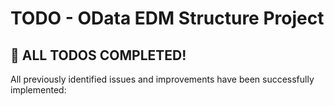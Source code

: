 # TODO - OData EDM Structure Project

## 🎉 ALL TODOS COMPLETED!

All previously identified issues and improvements have been successfully implemented:

